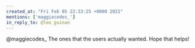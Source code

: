 ```yaml
---
created_at: "Fri Feb 05 22:33:25 +0000 2021"
mentions: ['maggiecodes_']
in_reply_to: @leo_guinan
---
```


@maggiecodes_ The ones that the users actually wanted. Hope that helps!